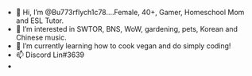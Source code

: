 - 👋 Hi, I’m @Bu773rflych1c78....Female, 40+, Gamer, Homeschool Mom and ESL Tutor.
- 👀 I’m interested in SWTOR, BNS, WoW, gardening, pets, Korean and Chinese music.  
- 🌱 I’m currently learning how to cook vegan and do simply coding! 
- 📫 Discord Lin#3639
- 

<!---
Bu773rflych1c78/Bu773rflych1c78 is a ✨ special ✨ repository because its `README.md` (this file) appears on your GitHub profile.
You can click the Preview link to take a look at your changes.
--->
